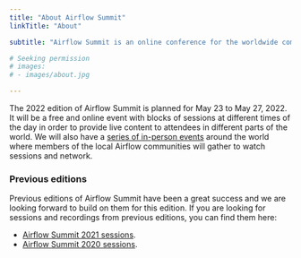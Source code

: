 ```yaml
---
title: "About Airflow Summit"
linkTitle: "About"

subtitle: "Airflow Summit is an online conference for the worldwide community of Apache Airflow users and contributors."

# Seeking permission
# images:
# - images/about.jpg

---
```



The 2022 edition of Airflow Summit is planned for May 23 to May 27, 2022. It will be a free and online event with blocks of sessions at different times of the day in order to provide live content to attendees in different parts of the world. We will also have a [series of in-person events](/in-person-events) around the world where members of the local Airflow communities will gather to watch sessions and network. 

### Previous editions
Previous editions of Airflow Summit have been a great success and we are looking forward to build on them for this edition. If you are looking for sessions and recordings from previous editions, you can find them here:

* [Airflow Summit 2021 sessions](/sessions/2021).
* [Airflow Summit 2020 sessions](/sessions/2020).

